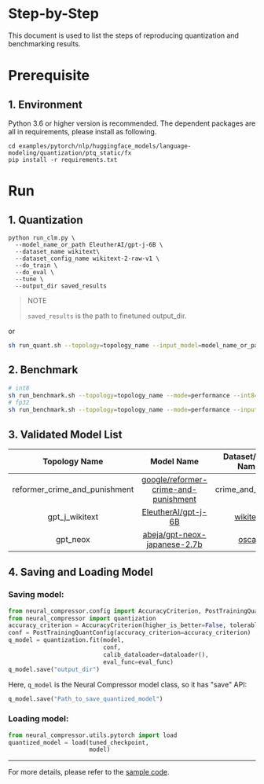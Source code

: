 Step-by-Step
============

This document is used to list the steps of reproducing quantization and benchmarking results.

# Prerequisite
## 1. Environment
Python 3.6 or higher version is recommended.
The dependent packages are all in requirements, please install as following.
```shell
cd examples/pytorch/nlp/huggingface_models/language-modeling/quantization/ptq_static/fx
pip install -r requirements.txt
```

# Run
## 1. Quantization
```shell
python run_clm.py \
  --model_name_or_path EleutherAI/gpt-j-6B \
  --dataset_name wikitext\
  --dataset_config_name wikitext-2-raw-v1 \
  --do_train \
  --do_eval \
  --tune \
  --output_dir saved_results
```
> NOTE
>
> `saved_results` is the path to finetuned output_dir.

or
```bash
sh run_quant.sh --topology=topology_name --input_model=model_name_or_path
```
## 2. Benchmark
```bash
# int8
sh run_benchmark.sh --topology=topology_name --mode=performance --int8=true --input_model=model_name_or_path  --config=saved_results
# fp32
sh run_benchmark.sh --topology=topology_name --mode=performance --input_model=model_name_or_path
```
## 3. Validated Model List
<table>
<thead>
  <tr>
    <th>Topology Name</th>
    <th>Model Name</th>
    <th>Dataset/Task Name</th>
  </tr>
</thead>
<tbody align="center">
  <tr>
    <td>reformer_crime_and_punishment</td>
    <td><a href="https://huggingface.co/google/reformer-crime-and-punishment">google/reformer-crime-and-punishment</a></td>
    <td>crime_and_punish</td>
  </tr>
  <tr>
    <td>gpt_j_wikitext</td>
    <td><a href="https://huggingface.co/EleutherAI/gpt-j-6B">EleutherAI/gpt-j-6B</a></td>
    <td><a href="https://huggingface.co/datasets/wikitext">wikitext</a></td>
  </tr>
  <tr>
    <td>gpt_neox</td>
    <td><a href="https://huggingface.co/abeja/gpt-neox-japanese-2.7b">abeja/gpt-neox-japanese-2.7b</a></td>
    <td><a href="https://huggingface.co/datasets/oscar">oscar</a></td>
  </tr>
</tbody>
</table>

## 4. Saving and Loading Model
### Saving model:
```python
from neural_compressor.config import AccuracyCriterion, PostTrainingQuantConfig
from neural_compressor import quantization
accuracy_criterion = AccuracyCriterion(higher_is_better=False, tolerable_loss=0.5)
conf = PostTrainingQuantConfig(accuracy_criterion=accuracy_criterion)
q_model = quantization.fit(model,
                           conf,
                           calib_dataloader=dataloader(),
                           eval_func=eval_func)
q_model.save("output_dir")
```
Here, `q_model` is the Neural Compressor model class, so it has "save" API:

```python
q_model.save("Path_to_save_quantized_model")
```
### Loading model:
```python
from neural_compressor.utils.pytorch import load
quantized_model = load(tuned_checkpoint,
                       model)
```
--------
For more details, please refer to the [sample code](run_clm.py).
